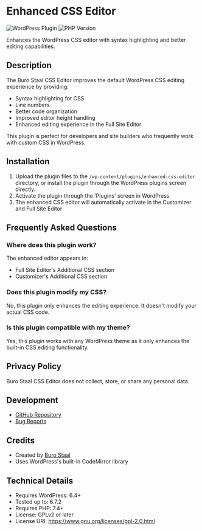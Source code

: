 # Enhanced CSS Editor

![WordPress Plugin](https://img.shields.io/badge/WordPress-6.4+-blue.svg)
![PHP Version](https://img.shields.io/badge/PHP-7.4+-purple.svg)

Enhances the WordPress CSS editor with syntax highlighting and better editing capabilities.

## Description

The Buro Staal CSS Editor improves the default WordPress CSS editing experience by providing:

* Syntax highlighting for CSS
* Line numbers
* Better code organization
* Improved editor height handling
* Enhanced editing experience in the Full Site Editor

This plugin is perfect for developers and site builders who frequently work with custom CSS in WordPress.

## Installation

1. Upload the plugin files to the `/wp-content/plugins/enhanced-css-editor` directory, or install the plugin through the WordPress plugins screen directly.
2. Activate the plugin through the 'Plugins' screen in WordPress
3. The enhanced CSS editor will automatically activate in the Customizer and Full Site Editor

## Frequently Asked Questions

### Where does this plugin work?

The enhanced editor appears in:
* Full Site Editor's Additional CSS section
* Customizer's Additional CSS section

### Does this plugin modify my CSS?

No, this plugin only enhances the editing experience. It doesn't modify your actual CSS code.

### Is this plugin compatible with my theme?

Yes, this plugin works with any WordPress theme as it only enhances the built-in CSS editing functionality.

## Privacy Policy

Buro Staal CSS Editor does not collect, store, or share any personal data.

## Development

* [GitHub Repository](https://github.com/Buro-Staal-dev/Custom-Css-Editor)
* [Bug Reports](https://github.com/Buro-Staal-dev/Custom-Css-Editor/issues)

## Credits

* Created by [Buro Staal](https://burostaal.nl)
* Uses WordPress's built-in CodeMirror library

## Technical Details

- Requires WordPress: 6.4+
- Tested up to: 6.7.2
- Requires PHP: 7.4+
- License: GPLv2 or later
- License URI: https://www.gnu.org/licenses/gpl-2.0.html 
